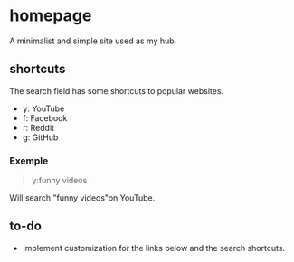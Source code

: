 # homepage
A minimalist and simple site used as my hub.

## shortcuts
The search field has some shortcuts to popular websites.

- y: YouTube
- f: Facebook
- r: Reddit
- g: GitHub

### Exemple
> y:funny videos

Will search "funny videos"on YouTube.

## to-do
- Implement customization for the links below and the search shortcuts.
